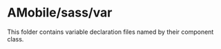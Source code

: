 # AMobile/sass/var

This folder contains variable declaration files named by their component class.
